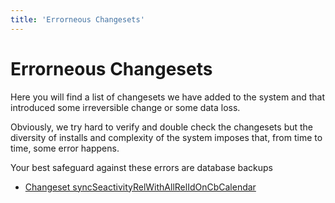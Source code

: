 ```yaml
---
title: 'Errorneous Changesets'
---
```


Errorneous Changesets
=====================

Here you will find a list of changesets we have added to the system and
that introduced some irreversible change or some data loss.

Obviously, we try hard to verify and double check the changesets but the
diversity of installs and complexity of the system imposes that, from
time to time, some error happens.

Your best safeguard against these errors are database backups

-   [Changeset
    syncSeactivityRelWithAllRelIdOnCbCalendar](/en/devel/errorneouschangesets/syncSeactivityRelWithAllRelIdOnCbCalendar)
